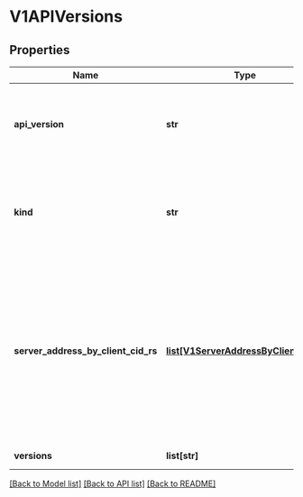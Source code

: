 # V1APIVersions

## Properties
Name | Type | Description | Notes
------------ | ------------- | ------------- | -------------
**api_version** | **str** | APIVersion defines the versioned schema of this representation of an object. Servers should convert recognized schemas to the latest internal value, and may reject unrecognized values. More info: http://releases.k8s.io/HEAD/docs/devel/api-conventions.md#resources | [optional] 
**kind** | **str** | Kind is a string value representing the REST resource this object represents. Servers may infer this from the endpoint the kubernetes.client submits requests to. Cannot be updated. In CamelCase. More info: http://releases.k8s.io/HEAD/docs/devel/api-conventions.md#types-kinds | [optional] 
**server_address_by_client_cid_rs** | [**list[V1ServerAddressByClientCIDR]**](V1ServerAddressByClientCIDR.md) | a map of kubernetes.client CIDR to server address that is serving this group. This is to help kubernetes.clients reach servers in the most network-efficient way possible. Clients can use the appropriate server address as per the CIDR that they match. In case of multiple matches, kubernetes.clients should use the longest matching CIDR. The server returns only those CIDRs that it thinks that the kubernetes.client can match. For example: the master will return an internal IP CIDR only, if the kubernetes.client reaches the server using an internal IP. Server looks at X-Forwarded-For header or X-Real-Ip header or request.RemoteAddr (in that order) to get the kubernetes.client IP. | 
**versions** | **list[str]** | versions are the api versions that are available. | 

[[Back to Model list]](../README.md#documentation-for-models) [[Back to API list]](../README.md#documentation-for-api-endpoints) [[Back to README]](../README.md)


